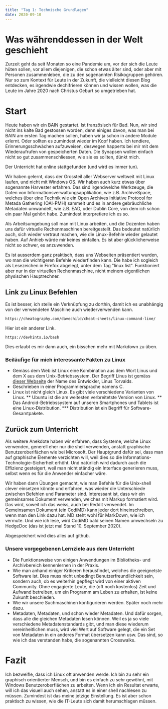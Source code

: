 ```yaml
---
title: "Tag 1: Technische Grundlagen"
date: 2020-09-10
---
```


# Was währenddessen in der Welt geschieht
Zurzeit geht da seit Monaten so eine Pandemie um, vor der sich die Leute hüten sollen, vor allem diejenigen, die schon etwas älter sind, oder aber mit Personen zusammenleben, die zu den sogenannten Risikogruppen gehören. Nur so zum Kontext für Leute in der Zukunft, die vielleicht diesen Blog entdecken, es irgendwie dechifrieren können und wissen wollen, was die Leute im Jahre 2020 nach Christus Geburt so umgetrieben hat. 

# Start
Heute haben wir ein BAIN gestartet. Ist französisch für Bad. Nun, wir sind nicht ins kalte Bad gestossen worden, denn einiges davon, was man bei BAIN am ersten Tag machen sollen, haben wir ja schon in andere Module erlernt. Oder sollten es zumindest wieder im Kopf haben. Ich tendiere, Erinnerungsschwächen aufzuweisen, deswegen happerts bei mir mit dem Wiederaufrufen von gespeicherten Daten. Die Synapsen wollen einfach nicht so gut zusammenschliessen, wie sie es sollten, dünkt mich.

Der Unterricht hat online stattgefunden (und wird es immer tun). 

Wir haben gelernt, dass der Grossteil aller Webserver weltweit mit Linux laufen, und nicht mit Windows OS. Wir haben auch kurz etwas über sogenannte Harvester erfahren. Das sind irgendwelche Werkzeuge, die Daten von Informationsverwaltungsapplikation, wie z.B. ArchiveSpace, welches über eine Technik wie ein Open Archives Initiative Protocol for Metada Gathering (OAI-PMH) sammelt und es in andere gebräuchliche Metadaten umwandelt, wie z.B. EAD, oder Dublin Core, von dem ich schon ein paar Mal gehört habe. Zumindest interpretiere ich es so. 

Als Arbeitsumgebung soll man mit Linux arbeiten, und die Dozenten haben uns dafür virtuelle Rechenmaschinen bereitgestellt. Das bedeutet natürlich auch, sich wieder vertraut machen, wie die Linux-Befehle wieder gelautet haben. 
Auf Anhieb würde mir keines einfallen. Es ist aber glücklicherweise nicht so schwer, es anzuwenden. 

Es ist ausserdem ganz praktisch, dass uns Webseiten präsentiert wurden, wo man die wichtigeren Befehle wiederfinden kann. Die habe ich sogleich als Lesezeichen in Firefox abgelegt, unter dem Tag "linux list". Funktioniert aber nur in der virtuellen Rechenmaschine, nicht meinem eigentlichen physischen Hauptrechner. 

## Link zu Linux Befehlen
Es ist besser, ich stelle ein Verknüpfung zu dorthin, damit ich es unabhängig von der verwendeten Maschine auch wiederverwenden kann. 

```https://cheatography.com/davechild/cheat-sheets/linux-command-line/ ```

Hier ist ein anderer Link. 

```https://devhints.io/bash```

Dies erlaubt es mir dann auch, ein bisschen mehr mit Markdown zu üben.

### Beiläufige für mich interessante Fakten zu Linux
* Gemäss dem Web ist Linux eine Kombination aus dem Wort Linus und dem X aus dem Unix-Betriebssystem. Der Begriff Linus ist gemäss [dieser Webseite](https://whatis.techtarget.com/de/definition/Linux) der Name des Entwickler, Linus Torvalds. 
* Geschrieben in einer Programmiersprache namens C. 
* Linux ist nicht gleich Linux. Es gibt viele verschiedene Varianten von Linux. 
** Ubuntu ist die am weitesten verbreitetste Version von Linux. 
** Das Android-Betriebssystem auf unseren Smartphones und Tablets ist eine Linux-Distribution. 
*** Distribution ist ein Begriff für Software-Gesamtpakete. 

## Zurück zum Unterricht
Als weitere Anekdote haben wir erfahren, dass Systeme, welche Linux verwenden, generell eher nur die shell verwenden, anstatt graphische Benutzeroberlfächen wie bei Microsoft. Der Hauptgrund dafür sei, dass man auf graphische Elemente verzichten will, weil dies so die Informations-Technologie-Sicherheit erhöht. Und natürlich wird dadurch auch die Effizienz gesteigert, weil man nicht ständig ein Interface generieren muss, selbst wenn es für die Anwender einfacher wäre. 

Wir haben dann Übungen gemacht, wie man Befehle für die Unix-shell clever einsetzen könnte und erfahren, was wieder die Unterschiede zwischen Befehlen und Parameter sind. 
Interessant ist, dass wir ein gemeinsames Dokument verwenden, welches mit Markup formatiert wird. Das wird, soweit ich das weiss, auch bei Reddit verwendet. 
Im Gemeinsamen Dokument (ein CodiMD) kann jeder dort hineinschreiben, wenn man den Link dazu hat. MD steht wohl für MarkDown, wie ich vermute. Und wie ich lese, wird CodiMD bald seinen Namen umwechseln zu HedgeDoc (das ist jetzt mal Stand 10. September 2020). 

Abgespeichert wird dies alles auf github. 

### Unsere vorgegebenen Lernziele aus dem Unterricht
* Die Funktionsweise von einigen Anwendungen im Bibliotheks- und Archivbereich kennenlernen in der Praxis. 
* Wie man anhand einiger Kritieren herausfindet, welches die geeignetste Software ist. Dies muss nicht unbedingt Benutzerfreundlichkeit sein, sondern auch, ob es weiterhin gepflegt wird von einer aktiven Community. Ohne engagierte Leute, die (oft noch kostenlos) Zeit und Aufwand betreiben, um ein Programm am Leben zu erhalten, ist keine Zukunft beschieden. 
* Wie wir unsere Suchmaschinen konfigurieren werden. Später noch mehr dazu. 
* Metadaten, Metadaten, und schon wieder Metadaten. Und dafür sorgen, dass alle die gleichen Metadaten lesen können. Weil es ja so viele verschiedene Metadatenstandards gibt, und man diese wiederum vereinheitlichen muss, wird viel Wert auf Software gelegt, die ein Set von Metadaten in ein anderes Format übersetzen kann usw. Das sind, so wie ich das verstanden habe, die sogenannten Crosswalks. 

# Fazit
Ich bezweifle, dass ich Linux oft anwenden werde. Ich bin zu sehr ein graphisch orientierter Mensch, und bin es einfach zu sehr gewöhnt, mit Windows Benutzeroberflächen zu arbeiten. Wenn ich ein Resultat erwarte, will ich das visuell auch sehen, anstatt es in einer shell nachlesen zu müssen. Zumindest ist das meine jetzige Einstellung. 
Es ist aber schon praktisch zu wissen, wie die IT-Leute sich damit herumschlagen müssen. 
